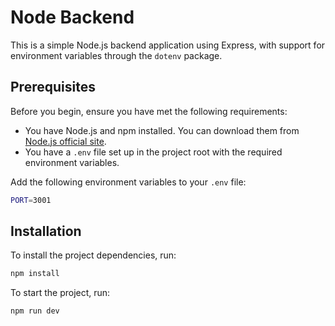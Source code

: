 # Node Backend

This is a simple Node.js backend application using Express, with support for environment variables through the `dotenv` package.

## Prerequisites

Before you begin, ensure you have met the following requirements:
- You have Node.js and npm installed. You can download them from [Node.js official site](https://nodejs.org/).
- You have a `.env` file set up in the project root with the required environment variables.

Add the following environment variables to your `.env` file:


```bash
PORT=3001
```

## Installation

To install the project dependencies, run:

```bash
npm install
```

To start the project, run:

```bash
npm run dev
```